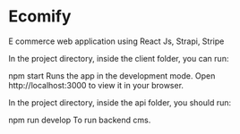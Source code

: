 # Ecomify
E commerce web application using React Js, Strapi, Stripe

In the project directory, inside the client folder, you can run:

npm start
Runs the app in the development mode.
Open http://localhost:3000 to view it in your browser.

In the project directory, inside the api folder, you should run:

npm run develop
To run backend cms.
